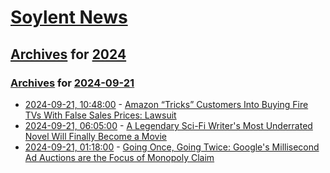 # [Soylent News](../../../README.md)

## [Archives](../../index.md) for [2024](../index.md)

### [Archives](../../index.md) for [2024-09-21](index.md)

* [2024-09-21, 10:48:00](https://soylentnews.org/article.pl?sid=24/09/20/0219235&from=rss) - [Amazon “Tricks” Customers Into Buying Fire TVs With False Sales Prices: Lawsuit](https://soylentnews.org/article.pl?sid=24/09/20/0219235&from=rss)
* [2024-09-21, 06:05:00](https://soylentnews.org/article.pl?sid=24/09/20/0216226&from=rss) - [A Legendary Sci-Fi Writer's Most Underrated Novel Will Finally Become a Movie](https://soylentnews.org/article.pl?sid=24/09/20/0216226&from=rss)
* [2024-09-21, 01:18:00](https://soylentnews.org/article.pl?sid=24/09/20/0212229&from=rss) - [Going Once, Going Twice: Google's Millisecond Ad Auctions are the Focus of Monopoly Claim](https://soylentnews.org/article.pl?sid=24/09/20/0212229&from=rss)
